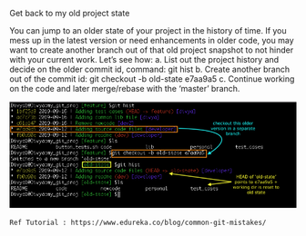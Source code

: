 Get back to my old project state

You can jump to an older state of your project in the history of time. If you mess up in the latest version or need enhancements in older code, you may want to create another branch out of that old project snapshot to not hinder with your current work. Let’s see how:
a. List out the project history and decide on the older commit id, command: git hist
b. Create another branch out of the commit id: git checkout -b old-state e7aa9a5
c. Continue working on the code and later merge/rebase with the ‘master’ branch.

![git checkout -b old-state e7aa9a5](images/2020/03/git-checkout-b-old-state-e7aa9a5.png)


	Ref Tutorial : https://www.edureka.co/blog/common-git-mistakes/
